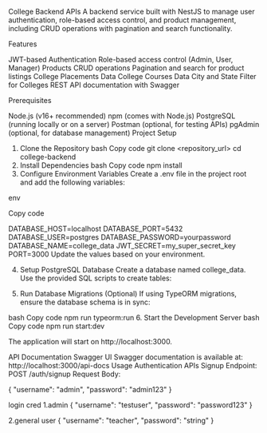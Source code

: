 College Backend APIs
A backend service built with NestJS to manage user authentication, role-based access control, and product management, including CRUD operations with pagination and search functionality.

Features

JWT-based Authentication
Role-based access control (Admin, User, Manager)
Products CRUD operations
Pagination and search for product listings
College Placements Data
College Courses Data
City and State Filter for Colleges
REST API documentation with Swagger


Prerequisites

Node.js (v16+ recommended)
npm (comes with Node.js)
PostgreSQL (running locally or on a server)
Postman (optional, for testing APIs)
pgAdmin (optional, for database management)
Project Setup
1. Clone the Repository
bash
Copy code
git clone <repository_url>
cd college-backend
2. Install Dependencies
bash
Copy code
npm install
3. Configure Environment Variables
Create a .env file in the project root and add the following variables:

env


Copy code


DATABASE_HOST=localhost
DATABASE_PORT=5432
DATABASE_USER=postgres
DATABASE_PASSWORD=yourpassword
DATABASE_NAME=college_data
JWT_SECRET=my_super_secret_key
PORT=3000
Update the values based on your environment.

4. Setup PostgreSQL Database
Create a database named college_data.
Use the provided SQL scripts to create tables:


5. Run Database Migrations (Optional)
If using TypeORM migrations, ensure the database schema is in sync:

bash
Copy code
npm run typeorm:run
6. Start the Development Server
bash
Copy code
npm run start:dev

The application will start on http://localhost:3000.

API Documentation
Swagger UI
Swagger documentation is available at: 
http://localhost:3000/api-docs
Usage
Authentication APIs
Signup
Endpoint: POST /auth/signup
Request Body:


{
  "username": "admin",
  "password": "admin123"
}



login cred
1.admin
{
  "username": "testuser",
  "password": "password123"
}

2.general user
{
  "username": "teacher",
  "password": "string"
}

